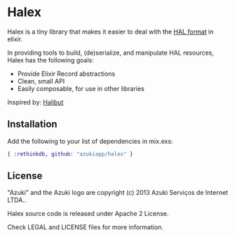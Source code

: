 # Halex

Halex is a tiny library that makes it easier to deal with the
[HAL format](http://stateless.co/hal_specification.html) in elixir.

In providing tools to build, (de)serialize, and manipulate HAL resources,
Halex has the following goals:

- Provide Elixir Record abstractions
- Clean, small API
- Easily composable, for use in other libraries

Inspired by: [Halibut](https://github.com/locks/halibut)

## Installation

Add the following to your list of dependencies in mix.exs:

```elixir
{ :rethinkdb, github: "azukiapp/halex" }
```

## License

"Azuki" and the Azuki logo are copyright (c) 2013 Azuki Serviços de Internet LTDA..

Halex source code is released under Apache 2 License.

Check LEGAL and LICENSE files for more information.
